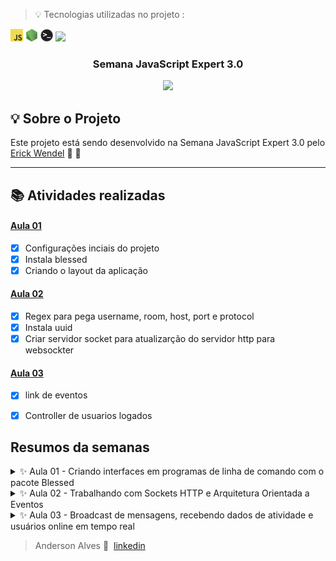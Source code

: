 > 💡 Tecnologias utilizadas no projeto :

<code><img height="20" src="https://raw.githubusercontent.com/voodootikigod/logo.js/master/js.png"></code>
<code><img height="20" src="https://raw.githubusercontent.com/github/explore/80688e429a7d4ef2fca1e82350fe8e3517d3494d/topics/nodejs/nodejs.png"></code>
<code><img height="20" src="https://raw.githubusercontent.com/github/explore/80688e429a7d4ef2fca1e82350fe8e3517d3494d/topics/terminal/terminal.png"></code>
<code><img height="20" src="https://upload.wikimedia.org/wikipedia/commons/thumb/9/9a/Visual_Studio_Code_1.35_icon.svg/1024px-Visual_Studio_Code_1.35_icon.svg.png"></code>

<div align="center">
 
<h3>Semana JavaScript Expert 3.0</h3>
<img height="300"  src="https://cdn.discordapp.com/attachments/779342878513954829/823617016647909486/unknown.png">
</div>

## 💡 Sobre o Projeto

Este projeto está sendo desenvolvido na Semana JavaScript Expert 3.0 pelo [Erick Wendel](https://www.linkedin.com/in/erickwendel/?originalSubdomain=br) 🚀&nbsp;💜

---

## 📚 Atividades realizadas

#### [Aula 01](./aula01)

- [x] Configurações inciais do projeto
- [x] Instala blessed
- [x] Criando o layout da aplicação

#### [Aula 02](./aula02)

- [x] Regex para pega username, room, host, port e protocol
- [x] Instala uuid
- [x] Criar servidor socket para atualizarção do servidor http para websockter

#### [Aula 03](./aula03)

- [x] link de eventos
- [x] Controller de usuarios logados


## Resumos da semanas

<details>
  <summary>✨ Aula 01 - Criando interfaces em programas de linha de comando com o pacote Blessed</summary>
<p>Nessa aula você vai construir a estrutura inicial do nosso programa de linha de comando além de configurar toda a interface do programa usando o pacote Blessed e o design pattern Builder.</p>

<p>Vai aprender a trabalhar com o módulo nativo do Node.js para emissão de eventos customizados e definir quais eventos sua interface deverá respeitar.</p>
</details>

<details>
  <summary>✨ Aula 02 - Trabalhando com Sockets HTTP e Arquitetura Orientada a Eventos</summary>
<p>Nessa aula você vai aprender a trabalhar com Web Sockets usando apenas o módulo nativo do Node.js.
</p>

<p>Vai também criar a estrutura de cliente e servidor usando emissores de eventos customizados além de criar a função para obter os comandos digitados no terminal.
</p>
</details>

<details>
  <summary>✨ Aula 03 - Broadcast de mensagens, recebendo dados de atividade e usuários online em tempo real</summary>

<p>Nessa aula você vai fazer o link de eventos entre o programa de linha de comando e o servidor Web Socket. </p>

<p>Vai obter eventos de clientes que acabaram de entrar na sala de bate-papo, clientes que saíram e principalmente registrar cada um destes eventos.</p>

<p>Além de receber todos estes eventos, vai também estabilizar a conexão entre multiusuários no chat entre diferentes salas para diferentes usuários.</p>
</p>
</details>



> Anderson Alves 👋 &nbsp;[linkedin](https://www.linkedin.com/in/anderson-alves-7b5587133/)

